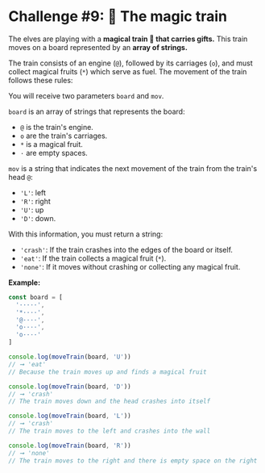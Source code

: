 # Challenge #9: 🚂 The magic train

The elves are playing with a **magical train 🚂 that carries gifts.** This train moves on a board represented by an **array of strings.**

The train consists of an engine (`@`), followed by its carriages (`o`), and must collect magical fruits (`*`) which serve as fuel. The movement of the train follows these rules:

You will receive two parameters `board` and `mov`.

`board` is an array of strings that represents the board:

- `@` is the train's engine.
- `o` are the train's carriages.
- `*` is a magical fruit.
- `·` are empty spaces.

`mov` is a string that indicates the next movement of the train from the train's head `@`:

- `'L'`: left
- `'R'`: right
- `'U'`: up
- `'D'`: down.

With this information, you must return a string:

- `'crash'`: If the train crashes into the edges of the board or itself.
- `'eat'`: If the train collects a magical fruit (`*`).
- `'none'`: If it moves without crashing or collecting any magical fruit.

**Example:**

```javascript
const board = [
  '·····',
  '*····',
  '@····',
  'o····',
  'o····'
]

console.log(moveTrain(board, 'U'))
// ➞ 'eat'
// Because the train moves up and finds a magical fruit

console.log(moveTrain(board, 'D'))
// ➞ 'crash'
// The train moves down and the head crashes into itself

console.log(moveTrain(board, 'L'))
// ➞ 'crash'
// The train moves to the left and crashes into the wall

console.log(moveTrain(board, 'R'))
// ➞ 'none'
// The train moves to the right and there is empty space on the right
```